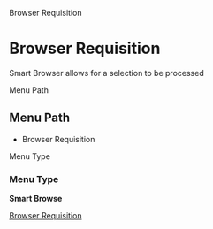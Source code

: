 
Browser Requisition
# Browser Requisition


Smart Browser allows for a selection to be processed

Menu Path
## Menu Path



- Browser Requisition

Menu Type
### Menu Type

**Smart Browse**


[Browser Requisition](../../functional-guide/smart-browse/smart-browse-browser-requisition.md)